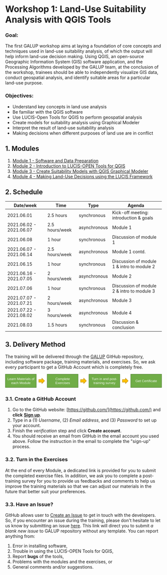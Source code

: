 # Workshop 1: Land-Use Suitability Analysis with QGIS Tools

### Goal:

The first GALUP workshop aims at laying a foundation of core
concepts and techniques used in land-use suitability analysis, of which the
output will help inform land-use decision making.
Using QGIS, an open-source Geographic Information System (GIS) software
application, and the Processing Algorithms developed by the GALUP team, at the
conclusion of the workshop, trainees should be able to independently visualize
GIS data, conduct geospatial analysis, and identify suitable areas for a
particular land-use purpose.

### Objectives:

- Understand key concepts in land use analysis
- Be familiar with the QGIS software
- Use LUCIS-Open Tools for QGIS to perform geospatial analysis
- Create models for suitability analysis using Graphical Modeler
- Interpret the result of land-use suitability analysis
- Making decisions when different purposes of land use are in conflict

## 1. Modules

1. [Module 1 - Software and Data Preparation](module1.md)
2. [Module 2 - Introduction to LUCIS-OPEN Tools for QGIS](module2.md)
3. [Module 3 - Create Suitability Models with QGIS Graphical Modeler](module3.md)
4. [Module 4 - Making Land-Use Decisions using the LUCIS Framework](module4.md)

## 2. Schedule

| Date/week               | Time           | Type         | Agenda                                     |
|-------------------------|----------------|--------------|--------------------------------------------|
| 2021.06.01              | 2.5 hours      | synchronous  | Kick-off meeting: introduction & goals     |
| 2021.06.02 - 2021.06.07 | 2.5 hours/week | asynchronous | Module 1                                   |
| 2021.06.08              | 1 hour         | synchronous  | Discussion of module 1                     |
| 2021.06.07 - 2021.06.14 | 2.5 hours/week | asynchronous | Module 1 contd.                            |
| 2021.06.15              | 1 hour         | synchronous  | Discussion of module 1 & intro to module 2 |
| 2021.06.16 - 2021.07.05 | 2 hours/week   | asynchronous | Module 2                                   |
| 2021.07.06              | 1 hour         | synchronous  | Discussion of module 2 & intro to module 3 |
| 2021.07.07 - 2021.07.21 | 2 hours/week   | asynchronous | Module 3                                   |
| 2021.07.22 - 2021.08.02 | 3 hours/week   | asynchronous | Module 4                                   |
| 2021.08.03              | 1.5 hours      | synchronous  | Discussion & conclusion                    |

## 3. Delivery Method

The training will be delivered through the
[GALUP](https://github.com/SERVIR-WA/GALUP) GitHub repository, including
software package, training materials, and exercises. So, we ask every
participant to get a GitHub Account which is completely free.

![training_workflow](../../../img/dgrm/training_workflow.svg)

### 3.1. Create a GitHub Account

1. Go to the GitHub website: [https://github.com/](https://github.com/)
   and **click**
   [**Sign up**](https://github.com/join?ref_cta=Sign+up&ref_loc=header+logged+out&ref_page=%2F&source=header-home).
2. Type in a (1) _Username_, (2) _Email address_, and (3) _Password_ to set up
   your account.
3. Finish the _verification_ step and click **Create account**.
4. You should receive an email from GitHub in the email account you used above.
   Follow the instruction in the email to complete the "sign-up" process.

### 3.2. Turn in the Exercises

At the end of every Module, a dedicated link is provided for you to submit the
completed exercise files. In addition, we ask you to complete a post-training
survey for you to provide us feedbacks and comments to help us improve the
training materials so that we can adjust our materials in the future that
better suit your preferences.

### 3.3. Have an Issue?

GitHub allows user to
[Create an Issue](https://docs.github.com/en/issues/tracking-your-work-with-issues/creating-issues/creating-an-issue)
to get in touch with the developers.
So, if you encounter an issue during the training, please don't hesitate to let
us know by submitting an issue
[here](https://github.com/SERVIR-WA/GALUP/issues/new).
This link will direct you to submit _a blank new issue_ to GALUP repository
without any template.
You can report anything from:

1. Error in installing software,
2. Trouble in using the LUCIS-OPEN Tools for QGIS,
3. Report **bugs** of the tools,
4. Problems with the modules and the exercises, or
5. General comments and/or suggestions.
